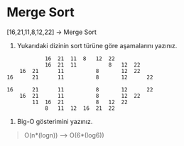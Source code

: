 # Merge Sort
[16,21,11,8,12,22] -> Merge Sort
1. Yukarıdaki dizinin sort türüne göre aşamalarını yazınız.

```
			16	21	11	8	12	22			
			16	21	11			8	12	22		
	16	21		11			8		12	22	
16		21		11			8		12		22

16		21		11			8		12		22
	16	21		11			8		12	22	
		11	16	21			8	12	22		
        	8	11	12	16	21	22	
```	
1. Big-O gösterimini yazınız.

>O(n*(logn)) --> O(6*(log6))
